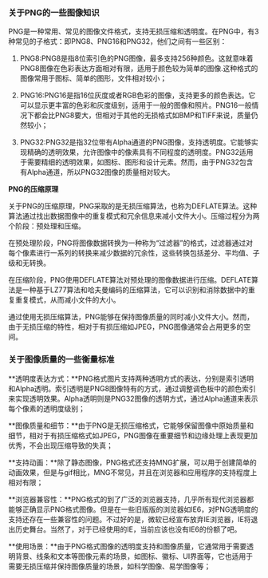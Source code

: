 ### 关于PNG的一些图像知识

PNG是一种常用、常见的图像文件格式，支持无损压缩和透明度。在PNG中，有3种常见的子格式：即PNG8、PNG16和PNG32，他们之间有一些区别：

1. PNG8:PNG8是指8位索引色的PNG图像，最多支持256种颜色。这就意味着PNG8图像在色彩表达方面相对有限，适用于颜色较为简单的图像.这种格式的图像常用于图标、简单的图形，文件相对较小；

2. PNG16:PNG16是指16位灰度或者RGB色彩的图像，支持更多的颜色表达。它可以显示更丰富的色彩和灰度级别，适用于一般的图像和照片。PNG16一般情况下都会比PNG8要大，但相对于其他的无损格式如BMP和TIFF来说，质量仍然较小；

3. PNG32:PNG32是指32位带有Alpha通道的PNG图像，支持透明度。它能够实现精确的透明效果，允许图像中的像素具有不同程度的透明度。PNG32适用于需要精细的透明效果，如图标、图形和设计元素。然而，由于PNG32包含有Alpha通道，所以PNG32图像的质量相对较大。

**PNG的压缩原理**

关于PNG的压缩原理，PNG采取的是无损压缩算法，也称为DEFLATE算法。这种算法通过找出数据图像中的重复模式和冗余信息来减小文件大小。压缩过程分为两个阶段：预处理和压缩。

在预处理阶段，PNG将图像数据转换为一种称为“过滤器”的格式，过滤器通过对每个像素进行一系列的转换来减少数据的冗余性，这些转换包括差分、平均值、子级和无转换。

在压缩阶段，PNG使用DEFLATE算法对预处理的图像数据进行压缩。DEFLATE算法是一种基于LZ77算法和哈夫曼编码的压缩算法，它可以识别和消除数据中的重复重复模式，从而减小文件的大小。

通过使用无损压缩算法，PNG能够在保持图像质量的同时减小文件大小。然而，由于无损压缩的特性，相对于有损压缩如JPEG，PNG图像通常会占用更多的空间。

### 关于图像质量的一些衡量标准

**透明度表达方式：**PNG格式图片支持两种透明方式的表达，分别是索引透明和Alpha透明。索引透明是PNG8图像特有的方式，通过调整调色板中的颜色索引来实现透明效果。Alpha透明则是PNG32图像的透明方式，通过Alpha通道来表示每个像素的透明度级别；

**图像质量和细节：**由于PNG是无损压缩格式，它能够保留图像中原始质量和细节，相对于有损压缩格式如JPEG，PNG图像在重要细节和边缘处理上表现更加优秀，不会出现压缩导致的失真；

**支持动画：**除了静态图像，PNG格式还支持MNG扩展，可以用于创建简单的动画效果，但是与gif相比，MNG不常见，并且在浏览器和应用程序的支持程度上相对有限；

**浏览器兼容性：**PNG格式的到了广泛的浏览器支持，几乎所有现代浏览器都能够正确显示PNG格式图像。但是在一些旧版版的浏览器如IE6，对PNG透明度的支持还存在一些兼容性的问题。不过好的是，微软已经宣布放弃IE浏览器，IE将退出历史舞台。当然了，对于已经使用的IE，当前应该也没有IE6的份额了吧。

**使用场景：**由于PNG格式图像的透明度支持和图像质量，它通常用于需要透明背景、线条和文本等图像元素的场景，如图标、徽标、UI界面等，它也适用于需要无损压缩并保持图像质量的场景，如科学图像、易学图像等；